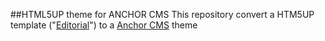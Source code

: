 ##HTML5UP theme for ANCHOR CMS
This repository convert a HTM5UP template ("[Editorial](https://html5up.net/editorial)") to a [Anchor CMS](https://anchorcms.com/) theme

